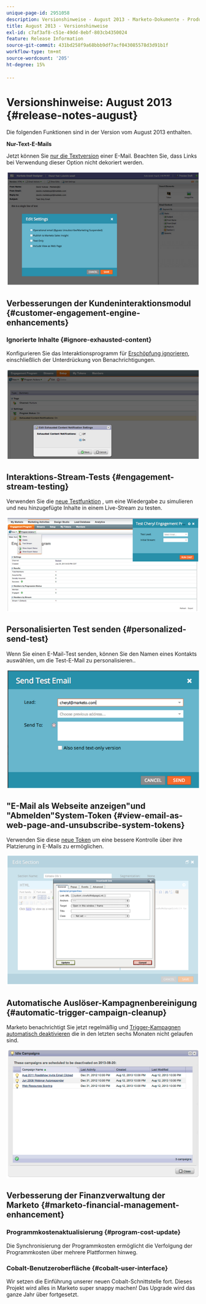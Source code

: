 ```yaml
---
unique-page-id: 2951058
description: Versionshinweise - August 2013 - Marketo-Dokumente - Produktdokumentation
title: August 2013 - Versionshinweise
exl-id: c7af3af8-c51e-49dd-8ebf-803cb4350024
feature: Release Information
source-git-commit: 431bd258f9a68bbb9df7acf043085578d3d91b1f
workflow-type: tm+mt
source-wordcount: '205'
ht-degree: 15%

---
```


# Versionshinweise: August 2013 {#release-notes-august}

Die folgenden Funktionen sind in der Version vom August 2013 enthalten.

**Nur-Text-E-Mails**

Jetzt können Sie [nur die Textversion](/help/marketo/product-docs/email-marketing/general/creating-an-email/create-a-text-only-email.md) einer E-Mail. Beachten Sie, dass Links bei Verwendung dieser Option nicht dekoriert werden.

![](assets/image2014-9-22-16-3a34-3a15.png)

## Verbesserungen der Kundeninteraktionsmodul {#customer-engagement-engine-enhancements}

### Ignorierte Inhalte {#ignore-exhausted-content}

Konfigurieren Sie das Interaktionsprogramm für [Erschöpfung ignorieren](/help/marketo/product-docs/email-marketing/drip-nurturing/using-engagement-programs/disable-and-enable-exhausted-content-notifications.md), einschließlich der Unterdrückung von Benachrichtigungen.

![](assets/image2014-9-22-16-3a34-3a37.png)

## Interaktions-Stream-Tests {#engagement-stream-testing}

Verwenden Sie die [neue Testfunktion](/help/marketo/product-docs/email-marketing/drip-nurturing/engagement-program-streams/test-an-engagement-stream.md) , um eine Wiedergabe zu simulieren und neu hinzugefügte Inhalte in einem Live-Stream zu testen.

![](assets/image2014-9-22-16-3a34-3a56.png)

## Personalisierten Test senden {#personalized-send-test}

Wenn Sie einen E-Mail-Test senden, können Sie den Namen eines Kontakts auswählen, um die Test-E-Mail zu personalisieren..

![](assets/image2014-9-22-16-3a35-3a15.png)

## &quot;E-Mail als Webseite anzeigen&quot;und &quot;Abmelden&quot;System-Token {#view-email-as-web-page-and-unsubscribe-system-tokens}

Verwenden Sie diese [neue Token](/help/marketo/product-docs/email-marketing/general/using-tokens/system-tokens-glossary.md) um eine bessere Kontrolle über ihre Platzierung in E-Mails zu ermöglichen.

![](assets/image2014-9-22-16-3a35-3a38.png)

## Automatische Auslöser-Kampagnenbereinigung {#automatic-trigger-campaign-cleanup}

Marketo benachrichtigt Sie jetzt regelmäßig und [Trigger-Kampagnen automatisch deaktivieren](/help/marketo/product-docs/core-marketo-concepts/smart-campaigns/using-smart-campaigns/automatic-trigger-campaign-cleanup.md) die in den letzten sechs Monaten nicht gelaufen sind.

![](assets/image2014-9-22-16-3a36-3a2.png)

## Verbesserung der Finanzverwaltung der Marketo {#marketo-financial-management-enhancement}

### Programmkostenaktualisierung  {#program-cost-update}

Die Synchronisierung der Programmkosten ermöglicht die Verfolgung der Programmkosten über mehrere Plattformen hinweg.

### Cobalt-Benutzeroberfläche {#cobalt-user-interface}

Wir setzen die Einführung unserer neuen Cobalt-Schnittstelle fort. Dieses Projekt wird alles in Marketo super snappy machen! Das Upgrade wird das ganze Jahr über fortgesetzt.

